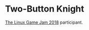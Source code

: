 Two-Button Knight
=================

[The Linux Game Jam 2018](https://itch.io/jam/linux-game-jam-2018) participant.

